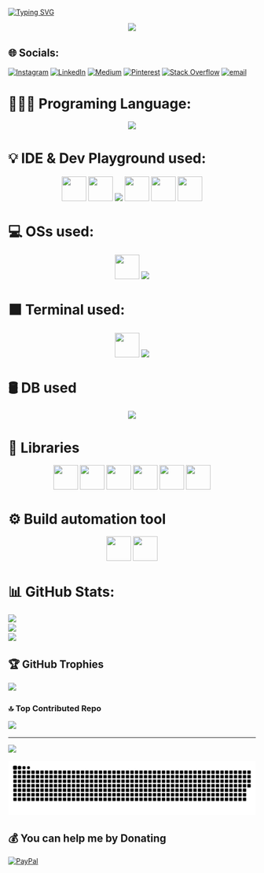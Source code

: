 <a href="https://git.io/typing-svg"><img src="https://readme-typing-svg.demolab.com?font=Doto&pause=1000&color=07F7AF&center=true&vCenter=true&multiline=true&width=435&height=100&lines=Hi+I'm+Syed+Bilal+Ahmad;passionate+AI%2FML+learnger+%26+dev." alt="Typing SVG" /></a>

<div id="header" align="center">
  <img src="https://media.giphy.com/media/M9gbBd9nbDrOTu1Mqx/giphy.gif" width="100"/>
</div>

## 🌐 Socials:
[![Instagram](https://img.shields.io/badge/Instagram-%23E4405F.svg?logo=Instagram&logoColor=white)](https://instagram.com/https://www.instagram.com/syed22144?igsh=MzNlNGNkZWQ4Mg==) [![LinkedIn](https://img.shields.io/badge/LinkedIn-%230077B5.svg?logo=linkedin&logoColor=white)](https://linkedin.com/in/https://www.linkedin.com/in/syed-bilal-ahmad-454468203?utm_source=share&utm_campaign=share_via&utm_content=profile&utm_medium=android_app) [![Medium](https://img.shields.io/badge/Medium-12100E?logo=medium&logoColor=white)](https://medium.com/@https://medium.com/@syedbilalahmad397) [![Pinterest](https://img.shields.io/badge/Pinterest-%23E60023.svg?logo=Pinterest&logoColor=white)](https://pinterest.com/https://pin.it/5x85LVPBJ) [![Stack Overflow](https://img.shields.io/badge/-Stackoverflow-FE7A16?logo=stack-overflow&logoColor=white)](https://stackoverflow.com/users/https://stackoverflow.com/users/29562515/syed-bilal-ahmad) [![email](https://img.shields.io/badge/Email-D14836?logo=gmail&logoColor=white)](mailto:gm2803@myamu.ac.in) 




# 🧑🏻‍💻 Programing Language:
<p align="center">
    <img src="https://skillicons.dev/icons?i=cpp,dart,java,kotlin,py"/></a>
</p> 


# 💡 IDE & Dev Playground used:
<p align="center">
    <img width="50" height="50" src="https://media1.giphy.com/media/v1.Y2lkPTc5MGI3NjExM3ZrdGljM2U0ZzNpYjA1Ymc3N3FldHBtbjJ0MnV6Zng5ZzA1eXdydiZlcD12MV9pbnRlcm5hbF9naWZfYnlfaWQmY3Q9cw/iJWXxAr2Za6EtN2Row/giphy.gif">
    <img width="50" height="50" src="https://media.giphy.com/media/v1.Y2lkPWVjZjA1ZTQ3eTU0cWZkc3Vid3ByNXZleTFybm5tN3V1MzhzeWFucTY4dDlxaGFxZSZlcD12MV9zdGlja2Vyc19yZWxhdGVkJmN0PXM/cYU6YcPE5YlJxh6otp/giphy.gif">
    <img src="https://skillicons.dev/icons?i=androidstudio,vscode"/>
    <img width="50" height="50" src="https://www.vectorlogo.zone/logos/traeai/traeai-icon.svg"/>
    <img width="50" height="50" src="https://upload.wikimedia.org/wikipedia/commons/thumb/d/d0/Google_Colaboratory_SVG_Logo.svg/1200px-Google_Colaboratory_SVG_Logo.svg.png?20221103151432"/>
    <img width="50" height="50" src="https://upload.wikimedia.org/wikipedia/commons/7/7c/Kaggle_logo.png?20140912155123"/>
</p> 

# 💻 OSs used:

<p align="center">
<img width="50" height="50" src="https://img.icons8.com/?size=100&id=P2AnGyiJxMpp&format=png&color=000000">
<img src="https://skillicons.dev/icons?i=arch,kali,ubuntu,windows"/>
</p> 

# ⬛ Terminal used:
<p align="center">
    <img  width="50" height="50"  src="https://upload.wikimedia.org/wikipedia/commons/thumb/b/b5/Termux.svg/768px-Termux.svg.png?20220214141545"/>
    <img src="https://skillicons.dev/icons?i=bash,powershell"/>
</p> 

# 🛢 DB used 
<p align="center">
    <img src="https://skillicons.dev/icons?i=mysql,postgres,sqlite"/></a>
</p> 



# 🤖 Libraries
<p align="center">
<img width="50" height="50" src="https://img.icons8.com/?size=100&id=aR9CXyMagKIS&format=png&color=000000">
<img width="50" height="50" src="https://img.icons8.com/?size=100&id=xSkewUSqtErH&format=png&color=000000">
<img width="50" height="50" src="https://icon.icepanel.io/Technology/svg/Matplotlib.svg">
<img width="50" height="50" src="https://icon.icepanel.io/Technology/svg/scikit-learn.svg">
<img width="50" height="50" src="https://img.icons8.com/?size=100&id=n3QRpDA7KZ7P&format=png&color=000000">
<img width="50" height="50" src="https://icon.icepanel.io/Technology/svg/PyTorch.svg">

</p>

# ⚙️ Build automation tool
<p align="center">
<img width="50" height="50" src="https://icon.icepanel.io/Technology/png-shadow-512/Gradle.png">
<img width="50" height="50" src="https://icon.icepanel.io/Technology/svg/Apache-Maven.svg">
</p>




# 📊 GitHub Stats:
![](https://github-readme-stats.vercel.app/api?username=Sbilalahmad&theme=dark&hide_border=false&include_all_commits=false&count_private=false)<br/>
![](https://github-readme-streak-stats.herokuapp.com/?user=Sbilalahmad&theme=dark&hide_border=false)<br/>
![](https://github-readme-stats.vercel.app/api/top-langs/?username=Sbilalahmad&theme=dark&hide_border=false&include_all_commits=false&count_private=false&layout=compact)

## 🏆 GitHub Trophies
![](https://github-profile-trophy.vercel.app/?username=Sbilalahmad&theme=tokyonight&no-frame=true&no-bg=false&margin-w=4)


### 🔝 Top Contributed Repo
![](https://github-contributor-stats.vercel.app/api?username=Sbilalahmad&limit=5&theme=tokyonight&combine_all_yearly_contributions=true)

---
[![](https://visitcount.itsvg.in/api?id=Sbilalahmad&icon=5&color=0)](https://visitcount.itsvg.in)

<picture>
  <source media="(prefers-color-scheme: dark)" srcset="github-snake-dark.svg" />
  <source media="(prefers-color-scheme: light)" srcset="github-snake.svg" />
  <img alt="github-snake" src="github-user-contribution_dark.svg" />
</picture>

  ## 💰 You can help me by Donating
  [![PayPal](https://img.shields.io/badge/PayPal-00457C?style=for-the-badge&logo=paypal&logoColor=white)](https://paypal.me/https://www.paypal.me/SyedBilalAhmad) 
